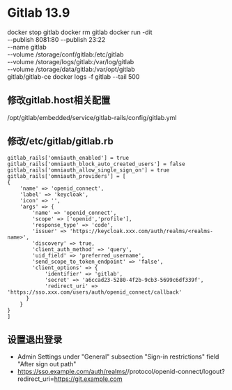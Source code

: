 # Gitlab 13.9

docker stop gitlab
docker rm gitlab
docker run -dit \
    --publish 8081:80 --publish 23:22 \
    --name gitlab \
    --volume /storage/conf/gitlab:/etc/gitlab \
    --volume /storage/logs/gitlab:/var/log/gitlab \
    --volume /storage/data/gitlab:/var/opt/gitlab \
    gitlab/gitlab-ce
docker logs -f gitlab --tail 500


## 修改gitlab.host相关配置
/opt/gitlab/embedded/service/gitlab-rails/config/gitlab.yml

## 修改/etc/gitlab/gitlab.rb
```
gitlab_rails['omniauth_enabled'] = true
gitlab_rails['omniauth_block_auto_created_users'] = false
gitlab_rails['omniauth_allow_single_sign_on'] = true
gitlab_rails['omniauth_providers'] = [
{
    'name' => 'openid_connect',
    'label' => 'keycloak',
    'icon' => '',
    'args' => {
        'name' => 'openid_connect',
        'scope' => ['openid','profile'],
        'response_type' => 'code',
        'issuer' => 'https://keycloak.xxx.com/auth/realms/<realms-name>',
        'discovery' => true,
        'client_auth_method' => 'query',
        'uid_field' => 'preferred_username',
        'send_scope_to_token_endpoint' => 'false',
        'client_options' => {
            'identifier' => 'gitlab',
            'secret' => 'a6ccad23-5280-4f2b-9cb3-5699c6df339f',
            'redirect_uri' => 'https://sso.xxx.com/users/auth/openid_connect/callback'
      }
    }
}
]
```

## 设置退出登录
- Admin Settings under "General" subsection "Sign-in restrictions" field "After sign out path"
- https://sso.example.com/auth/realms/<realm>/protocol/openid-connect/logout?redirect_uri=https://git.example.com